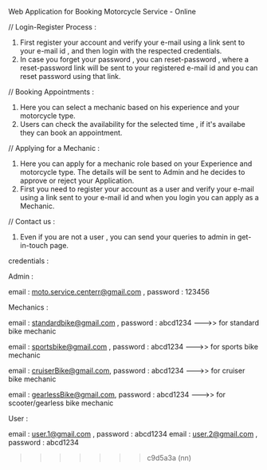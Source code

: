 Web Application for Booking Motorcycle Service - Online


// Login-Register Process :

1. First register your account and verify your e-mail using a link sent to your e-mail id , and then login with the respected credentials.
2. In case you forget your password , you can reset-password , where a reset-password link will be sent to your registered e-mail id and you can reset password using that link.

// Booking Appointments :

1. Here you can select a mechanic based on his experience and your motorcycle type.
2. Users can check the availability for the selected time , if it's availabe they can book an appointment.

// Applying for a Mechanic :

1. Here you can apply for a mechanic role based on your Experience and motorcycle type. The details will be sent to Admin and he decides to approve or reject your Application.
2. First you need to register your account as a user and verify your e-mail using a link sent to your e-mail id and when you login you can apply as a Mechanic.

// Contact us :

1. Even if you are not a user , you can send your queries to admin in get-in-touch page.



credentials :

Admin :

email : moto.service.centerr@gmail.com , password : 123456

Mechanics :

email : standardbike@gmail.com ,         password : abcd1234 --->> for standard bike mechanic

email : sportsbike@gmail.com ,           password : abcd1234 --->> for sports bike mechanic

email : cruiserBike@gmail.com,      password : abcd1234 --->> for cruiser bike mechanic

email : gearlessBike@gmail.com,          password : abcd1234 --->> for scooter/gearless bike mechanic

User :

email : user.1@gmail.com ,          password : abcd1234
email : user.2@gmail.com ,          password : abcd1234



> > > > > > > c9d5a3a (nn)
